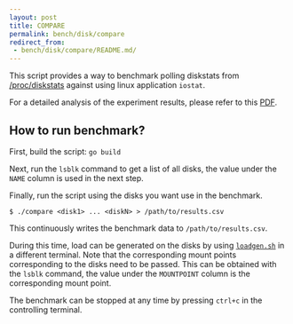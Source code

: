 ```yaml
---
layout: post
title: COMPARE
permalink: bench/disk/compare
redirect_from:
 - bench/disk/compare/README.md/
---
```


This script provides a way to benchmark polling diskstats from [/proc/diskstats](https://www.kernel.org/doc/Documentation/iostats.txt) against using linux application `iostat`.

For a detailed analysis of the experiment results, please refer to this [PDF](experiments.pdf).

## How to run benchmark?

First, build the script: `go build`

Next, run the `lsblk` command to get a list of all disks, the value under the `NAME` column is used in the next step.

Finally, run the script using the disks you want use in the benchmark.

```console
$ ./compare <disk1> ... <diskN> > /path/to/results.csv
```

This continuously writes the benchmark data to `/path/to/results.csv`.

During this time, load can be generated on the disks by using [`loadgen.sh`](../loadgen) in a different terminal. Note that the corresponding mount points corresponding to the disks need to be passed. This can be obtained with the `lsblk` command, the value under the `MOUNTPOINT` column is the corresponding mount point.

The benchmark can be stopped at any time by pressing `ctrl+c` in the controlling terminal.
